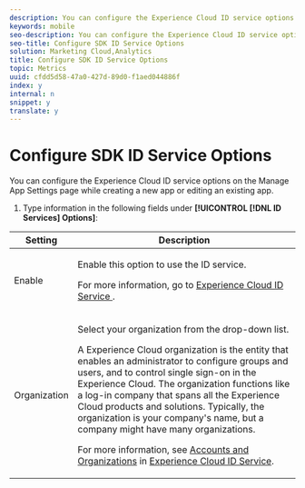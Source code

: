 ```yaml
---
description: You can configure the Experience Cloud ID service options on the Manage App Settings page while creating a new app or editing an existing app.
keywords: mobile
seo-description: You can configure the Experience Cloud ID service options on the Manage App Settings page while creating a new app or editing an existing app.
seo-title: Configure SDK ID Service Options
solution: Marketing Cloud,Analytics
title: Configure SDK ID Service Options
topic: Metrics
uuid: cfdd5d58-47a0-427d-89d0-f1aed044886f
index: y
internal: n
snippet: y
translate: y
---
```


# Configure SDK ID Service Options

You can configure the Experience Cloud ID service options on the Manage App Settings page while creating a new app or editing an existing app.

1. Type information in the following fields under **[!UICONTROL  [!DNL ID Services] Options]**:

<table id="table_AC63B06E90384C408149E34AE6D2A44F"> 
 <thead> 
  <tr> 
   <th colname="col1" class="entry"> Setting </th> 
   <th colname="col2" class="entry"> Description </th> 
  </tr> 
 </thead>
 <tbody> 
  <tr> 
   <td colname="col1"> <p><span class="uicontrol"> Enable </span> </p> </td> 
   <td colname="col2"> <p>Enable this option to use the ID service. </p> <p>For more information, go to <a href="https://marketing.adobe.com/resources/help/en_US/mcvid/" format="https" scope="external"> Experience Cloud ID Service </a>. </p> </td> 
  </tr> 
  <tr> 
   <td colname="col1"> <p><span class="uicontrol"> Organization </span> </p> </td> 
   <td colname="col2"> <p>Select your organization from the drop-down list. </p> <p>A <span class="keyword"> Experience Cloud</span> organization is the entity that enables an administrator to configure groups and users, and to control single sign-on in the <span class="keyword"> Experience Cloud</span>. The organization functions like a log-in company that spans all the <span class="keyword"> Experience Cloud</span> products and solutions. Typically, the organization is your company's name, but a company might have many organizations. </p> <p>For more information, see <a href="https://marketing.adobe.com/resources/help/en_US/mcloud/organizations.html" format="https" scope="external"> Accounts and Organizations</a> in <a href="https://marketing.adobe.com/resources/help/en_US/mcvid/" format="https" scope="external"> Experience Cloud ID Service</a>. </p> </td> 
  </tr> 
 </tbody> 
</table>

